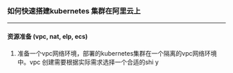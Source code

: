 ### 如何快速搭建kubernetes 集群在阿里云上
----
#### 资源准备 (vpc, nat, elp, ecs)
1. 准备一个vpc网络环境，部署的kubernetes集群在一个隔离的vpc网络环境中。vpc 创建需要根据实际需求选择一个合适的shi y
<!--stackedit_data:
eyJoaXN0b3J5IjpbMjEwMjYwOTAyNV19
-->